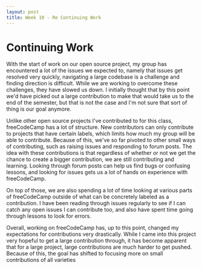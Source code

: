 ```yaml
---
layout: post
title: Week 10 - Re Continuing Work
---
```


# Continuing Work

With the start of work on our open source project, my group has encountered a lot of the issues we expected to, namely that issues get resolved very quickly, navigating a large codebase is a challenge and finding direction is difficult. While we are working to overcome these challenges, they have slowed us down. I initially thought that by this point we'd have picked out a large contribution to make that would take us to the end of the semester, but that is not the case and I'm not sure that sort of thing is our goal anymore.

<!--more-->

Unlike other open source projects I've contributed to for this class, freeCodeCamp has a lot of structure. New contributors can only contribute to projects that have certain labels, which limits how much my group will be able to contribute. Because of this, we've so far pivoted to other small ways of contributing, such as raising issues and responding to forum posts. The idea with these contributions is that regardless of whether or not we get the chance to create a bigger contribution, we are still contributing and learning. Looking through forum posts can help us find bugs or confusing lessons, and looking for issues gets us a lot of hands on experience with freeCodeCamp.

On top of those, we are also spending a lot of time looking at various parts of freeCodeCamp outside of what can be concretely labeled as a contribution. I have been reading through issues regularly to see if I can catch any open issues I can contribute too, and also have spent time going through lessons to look for errors.

Overall, working on freeCodeCamp has, up to this point, changed my expectations for contributions very drastically. While I came into this project very hopeful to get a large contribution through, it has become apparent that for a large project, large contributions are much harder to get pushed. Because of this, the goal has shifted to focusing more on small contributions of all varieties